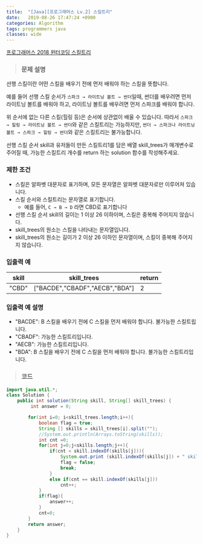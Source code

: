```yaml
---
title:  "[Java][프로그래머스 Lv.2] 스킬트리"
date:   2019-08-26 17:47:24 +0900
categories: Algorithm
tags: programmers java
classes: wide
---  
```


[프로그래머스 2018 윈터코딩 스킬트리](https://programmers.co.kr/learn/courses/30/lessons/49993)   

> ### 문제 설명  

선행 스킬이란 어떤 스킬을 배우기 전에 먼저 배워야 하는 스킬을 뜻합니다.

예를 들어 선행 스킬 순서가 `스파크 → 라이트닝 볼트 → 썬더`일때, 썬더를 배우려면 먼저 라이트닝 볼트를 배워야 하고, 라이트닝 볼트를 배우려면 먼저 스파크를 배워야 합니다.

위 순서에 없는 다른 스킬(힐링 등)은 순서에 상관없이 배울 수 있습니다. 따라서 `스파크 → 힐링 → 라이트닝 볼트 → 썬더`와 같은 스킬트리는 가능하지만, `썬더 → 스파크나 라이트닝 볼트 → 스파크 → 힐링 → 썬더`와 같은 스킬트리는 불가능합니다.

선행 스킬 순서 skill과 유저들이 만든 스킬트리1를 담은 배열 skill_trees가 매개변수로 주어질 때, 가능한 스킬트리 개수를 return 하는 solution 함수를 작성해주세요.

### 제한 조건

- 스킬은 알파벳 대문자로 표기하며, 모든 문자열은 알파벳 대문자로만 이루어져 있습니다.
- 스킬 순서와 스킬트리는 문자열로 표기합니다.
  - 예를 들어, `C → B → D` 라면 CBD로 표기합니다
- 선행 스킬 순서 skill의 길이는 1 이상 26 이하이며, 스킬은 중복해 주어지지 않습니다.
- skill_trees의 원소는 스킬을 나타내는 문자열입니다.
- skill_trees의 원소는 길이가 2 이상 26 이하인 문자열이며, 스킬이 중복해 주어지지 않습니다.

### 입출력 예

| skill 	| skill_trees                    	| return 	|
|-------	|--------------------------------	|--------	|
| "CBD" 	| ["BACDE","CBADF","AECB","BDA"] 	| 2      	|

### 입출력 예 설명

- "BACDE": B 스킬을 배우기 전에 C 스킬을 먼저 배워야 합니다. 불가능한 스킬트립니다.
- "CBADF": 가능한 스킬트리입니다.
- "AECB": 가능한 스킬트리입니다.
- "BDA": B 스킬을 배우기 전에 C 스킬을 먼저 배워야 합니다. 불가능한 스킬트리입니다.

>### 코드

```java
import java.util.*;
class Solution {
    public int solution(String skill, String[] skill_trees) {
         int answer = 0;

        for(int i=0; i<skill_trees.length;i++){
            boolean flag = true;
            String [] skills = skill_trees[i].split("");
            //System.out.println(Arrays.toString(skills));
            int cnt =0;
            for(int j=0;j<skills.length;j++){
                if(cnt < skill.indexOf(skills[j])){
                    System.out.print (skill.indexOf(skills[j]) + " skills[j]) :  " +skills[j]) ;
                    flag = false;
                    break;
                }
                else if(cnt == skill.indexOf(skills[j]))
                    cnt++;
            }
            if(flag){
                answer++;
            }
            cnt=0;
        }
        return answer;
    }
}
```
